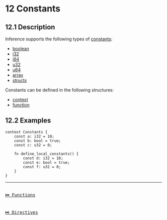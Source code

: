 # 12 Constants

## 12.1 Description

Inference supports the following types of [constants](./definitions.md#101-constant):

- [boolean](./types.md#611-boolean)
- [i32](./types.md#613-integers)
- [i64](./types.md#613-integers)
- [u32](./types.md#613-unsigned-integers)
- [u64](./types.md#613-unsigned-integers)
- [array](./types.md#62-array)
- [structs](./definitions.md#103-struct)

Constants can be defined in the following structures:

- [context](./definitions.md#101-context)
- [function](./functions.md)

## 12.2 Examples

```inference
context Constants {
    const a: i32 = 10;
    const b: bool = true;
    const c: u32 = 0;

    fn define_local_constants() {
        const d: i32 = 10;
        const e: bool = true;
        const f: u32 = 0;
    }
}
```

---

[<kbd><br>⏮️ Functions<br><br></kbd>](./functions.md)
[<kbd><br>⏭️ Directives<br><br></kbd>](./directives.md)
